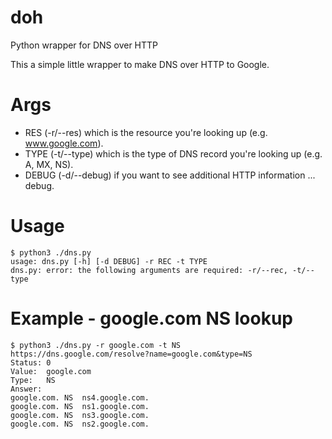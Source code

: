 # doh
Python wrapper for DNS over HTTP


This a simple little wrapper to make DNS over HTTP to Google.

# Args
- RES (-r/--res) which is the resource you're looking up (e.g. www.google.com).
- TYPE (-t/--type) which is the type of DNS record you're looking up (e.g. A, MX, NS).
- DEBUG (-d/--debug) if you want to see additional HTTP information ... debug.

# Usage
```
$ python3 ./dns.py
usage: dns.py [-h] [-d DEBUG] -r REC -t TYPE
dns.py: error: the following arguments are required: -r/--rec, -t/--type
```

# Example - google.com NS lookup
```
$ python3 ./dns.py -r google.com -t NS
https://dns.google.com/resolve?name=google.com&type=NS
Status: 0
Value:	google.com
Type:	NS
Answer:
google.com.	NS	ns4.google.com.
google.com.	NS	ns1.google.com.
google.com.	NS	ns3.google.com.
google.com.	NS	ns2.google.com.
```

